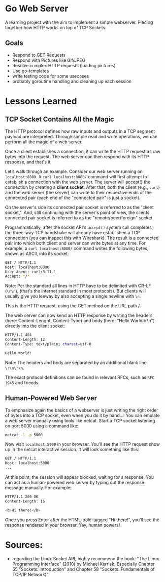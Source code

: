 # Go Web Server
A learning project with the aim to implement a simple webserver. 
Piecing together how HTTP works on top of TCP Sockets.

## Goals
- Respond to GET Requests
- Respond with Pictures like Gif/JPEG
- Resolve complex HTTP requests (loading pictures)
- Use go-templates
- write testing code for some usecases
- probably goroutine handling and cleaning up each session 

# Lessons Learned
## TCP Socket Contains All the Magic

The HTTP protocol defines how raw inputs and outputs in a TCP segment payload are interpreted. Through simple read and write operations, we can perform all the magic of a web server.

Once a client establishes a connection, it can write the HTTP request as raw bytes into the request. The web server can then respond with its HTTP response, and that's it.

Let’s walk through an example. Consider our web server running on `localhost:8080`. A `curl localhost:8080/` command will first attempt to establish a connection with the web server. The server will accept() the connection by creating a **client socket**. After that, both the client (e.g., `curl`) and the web server (the server) can write to their respective ends of the connected pair (each end of the "connected pair" is just a socket).

On the server's side its connected pair socket is referred to as the "client socket,". And, still continuing with the server's point of view, the clients connected pair socket is referred to as the "remote/peer/foreign" socket.

Programmatically, after the socket API's `accept()` system call completes, the three-way TCP handshake will already have established a TCP connection (you can inspect this with Wireshark). The result is a connected pair into which both client and server can write bytes at any time. For example, a `curl localhost:8080/` command writes the following bytes, shown as ASCII, into its socket:

```sh
GET / HTTP/1.1
Host: localhost:8080
User-Agent: curl/8.11.1
Accept: */*
```

Note: Per the standard all lines in HTTP have to be delimited with CR-LF (`\r\n`), (that's the internet standard in most protocols). But clients will usually give you leeway by also accepting a single newline with `\n`.

This is the HTTP request, using the GET method on the URL path /.

The web server can now send an HTTP response by writing the headers (here: Content-Lenght, Content-Type) and body (here: "Hello World!\r\n") directly into the client socket:

```sh
HTTP/1.1 404
Content-Length: 12
Content-Type: text/plain; charset=utf-8

Hello World!
```

Note: The headers and body are separated by an additional blank line `\r\n\r\n`.

The exact protocol definitions can be found in relevant RFCs, such as `RFC 1945` and friends.

## Human-Powered Web Server
To emphasize again the basics of a webserver is just writing the right order of bytes into a TCP socket, even when you do it by hand...! You can emulate a web server manually using tools like netcat. Start a TCP socket listening on port 5000 using a command like:
```sh
netcat -l -p 5000
```

Now visit `localhost:5000` in your browser. You’ll see the HTTP request show up in the netcat interactive session. It will look something like this:

```sh
GET / HTTP/1.1
Host: localhost:5000
...
```

At this point, the session will appear blocked, waiting for a response. You can act as a human-powered web server by typing out the response message manually. For example:

```sh
HTTP/1.1 200 OK
Content-Length: 16

<b>Hi there!</b>
```

Once you press Enter after the HTML-bold-tagged "Hi there!", you’ll see the response rendered in your browser. Yay, human powers!

# Sources:
- regarding the Linux Socket API, highly recommend the book: "The Linux Programming Interface" (2010) by Michael Kerrisk. Especially Chapter 55 "Sockets: Introduction" and Chapter 58 "Sockets: Fundamentals of TCP/IP Network)" 